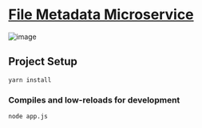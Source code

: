 # [File Metadata Microservice](https://www.freecodecamp.org/learn/apis-and-microservices/apis-and-microservices-projects/file-metadata-microservice)

![image](https://upload.wikimedia.org/wikipedia/commons/6/64/Expressjs.png)

## Project Setup
```
yarn install
```
### Compiles and low-reloads for development
```
node app.js
```
